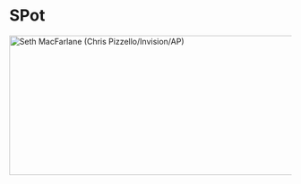 SPot
====
<img src="http://l1.yimg.com/nn/fp/rsz/022513/images/smush/macfarlane_635x250_1361778256.jpg" class="fptoday-img" alt="Seth MacFarlane (Chris Pizzello/Invision/AP)" title="Seth MacFarlane (Chris Pizzello/Invision/AP)" width="635" height="250">
